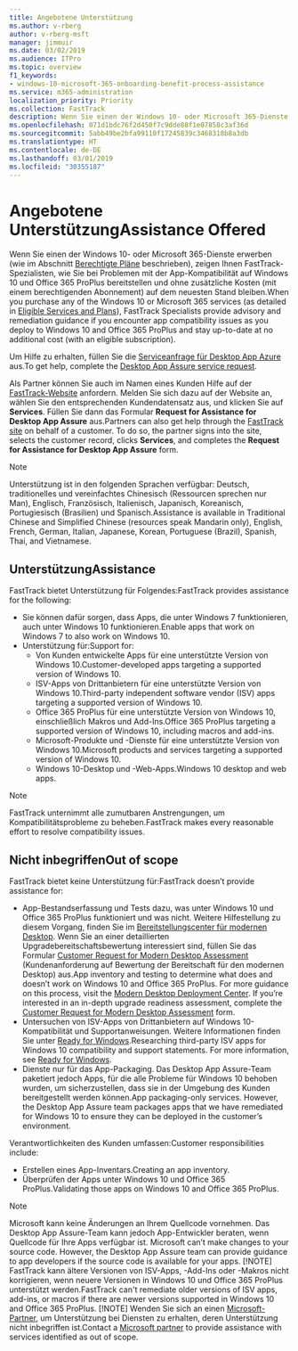 ```yaml
---
title: Angebotene Unterstützung
ms.author: v-rberg
author: v-rberg-msft
manager: jimmuir
ms.date: 03/02/2019
ms.audience: ITPro
ms.topic: overview
f1_keywords:
- windows-10-microsoft-365-onboarding-benefit-process-assistance
ms.service: m365-administration
localization_priority: Priority
ms.collection: FastTrack
description: Wenn Sie einen der Windows 10- oder Microsoft 365-Dienste erwerben, zeigen Ihnen FastTrack-Spezialisten, wie Sie auf Windows 10 und Office 365 ProPlus bereitstellen und ohne zusätzliche Kosten (mit einem berechtigenden Abonnement) auf dem neuesten Stand bleiben.
ms.openlocfilehash: 071d1bdc76f2d450f7c9dde88f1e07858c3af36d
ms.sourcegitcommit: 5abb49be2bfa99110f17245839c3468318b8a3db
ms.translationtype: HT
ms.contentlocale: de-DE
ms.lasthandoff: 03/01/2019
ms.locfileid: "30355187"
---
```

# <a name="assistance-offered"></a><span data-ttu-id="cbac7-103">Angebotene Unterstützung</span><span class="sxs-lookup"><span data-stu-id="cbac7-103">Assistance Offered</span></span>  

<span data-ttu-id="cbac7-104">Wenn Sie einen der Windows 10- oder Microsoft 365-Dienste erwerben (wie im Abschnitt [Berechtigte Pläne](M365-eligible-services-and-plans.md) beschrieben), zeigen Ihnen FastTrack-Spezialisten, wie Sie bei Problemen mit der App-Kompatibilität auf Windows 10 und Office 365 ProPlus bereitstellen und ohne zusätzliche Kosten (mit einem berechtigenden Abonnement) auf dem neuesten Stand bleiben.</span><span class="sxs-lookup"><span data-stu-id="cbac7-104">When you purchase any of the Windows 10 or Microsoft 365 services (as detailed in [Eligible Services and Plans](M365-eligible-services-and-plans.md)), FastTrack Specialists provide advisory and remediation guidance if you encounter app compatibility issues as you deploy to Windows 10 and Office 365 ProPlus and stay up-to-date at no additional cost (with an eligible subscription).</span></span>

<span data-ttu-id="cbac7-105">Um Hilfe zu erhalten, füllen Sie die [Serviceanfrage für Desktop App Azure](https://go.microsoft.com/fwlink/?linkid=2022721) aus.</span><span class="sxs-lookup"><span data-stu-id="cbac7-105">To get help, complete the [Desktop App Assure service request](https://go.microsoft.com/fwlink/?linkid=2022721).</span></span>

<span data-ttu-id="cbac7-p101">Als Partner können Sie auch im Namen eines Kunden Hilfe auf der [FastTrack-Website](https://go.microsoft.com/fwlink/?linkid=780698) anfordern. Melden Sie sich dazu auf der Website an, wählen Sie den entsprechenden Kundendatensatz aus, und klicken Sie auf **Services**. Füllen Sie dann das Formular **Request for Assistance for Desktop App Assure** aus.</span><span class="sxs-lookup"><span data-stu-id="cbac7-p101">Partners can also get help through the [FastTrack site](https://go.microsoft.com/fwlink/?linkid=780698) on behalf of a customer. To do so, the partner signs into the site, selects the customer record, clicks **Services**, and completes the **Request for Assistance for Desktop App Assure** form.</span></span>

> [!NOTE]
> <span data-ttu-id="cbac7-108">Unterstützung ist in den folgenden Sprachen verfügbar: Deutsch, traditionelles und vereinfachtes Chinesisch (Ressourcen sprechen nur Man), Englisch, Französisch, Italienisch, Japanisch, Koreanisch, Portugiesisch (Brasilien) und Spanisch.</span><span class="sxs-lookup"><span data-stu-id="cbac7-108">Assistance is available in Traditional Chinese and Simplified Chinese (resources speak Mandarin only), English, French, German, Italian, Japanese, Korean, Portuguese (Brazil), Spanish, Thai, and Vietnamese.</span></span> 

## <a name="assistance"></a><span data-ttu-id="cbac7-109">Unterstützung</span><span class="sxs-lookup"><span data-stu-id="cbac7-109">Assistance</span></span>

<span data-ttu-id="cbac7-110">FastTrack bietet Unterstützung für Folgendes:</span><span class="sxs-lookup"><span data-stu-id="cbac7-110">FastTrack provides assistance for the following:</span></span>
- <span data-ttu-id="cbac7-111">Sie können dafür sorgen, dass Apps, die unter Windows 7 funktionieren, auch unter Windows 10 funktionieren.</span><span class="sxs-lookup"><span data-stu-id="cbac7-111">Enable apps that work on Windows 7 to also work on Windows 10.</span></span>
- <span data-ttu-id="cbac7-112">Unterstützung für:</span><span class="sxs-lookup"><span data-stu-id="cbac7-112">Support for:</span></span>
    - <span data-ttu-id="cbac7-113">Von Kunden entwickelte Apps für eine unterstützte Version von Windows 10.</span><span class="sxs-lookup"><span data-stu-id="cbac7-113">Customer-developed apps targeting a supported version of Windows 10.</span></span>
    - <span data-ttu-id="cbac7-114">ISV-Apps von Drittanbietern für eine unterstützte Version von Windows 10.</span><span class="sxs-lookup"><span data-stu-id="cbac7-114">Third-party independent software vendor (ISV) apps targeting a supported version of Windows 10.</span></span>
    - <span data-ttu-id="cbac7-115">Office 365 ProPlus für eine unterstützte Version von Windows 10, einschließlich Makros und Add-Ins.</span><span class="sxs-lookup"><span data-stu-id="cbac7-115">Office 365 ProPlus targeting a supported version of Windows 10, including macros and add-ins.</span></span>
    - <span data-ttu-id="cbac7-116">Microsoft-Produkte und -Dienste für eine unterstützte Version von Windows 10.</span><span class="sxs-lookup"><span data-stu-id="cbac7-116">Microsoft products and services targeting a supported version of Windows 10.</span></span>
    - <span data-ttu-id="cbac7-117">Windows 10-Desktop und -Web-Apps.</span><span class="sxs-lookup"><span data-stu-id="cbac7-117">Windows 10 desktop and web apps.</span></span>
> [!NOTE]
> <span data-ttu-id="cbac7-118">FastTrack unternimmt alle zumutbaren Anstrengungen, um Kompatibilitätsprobleme zu beheben.</span><span class="sxs-lookup"><span data-stu-id="cbac7-118">FastTrack makes every reasonable effort to resolve compatibility issues.</span></span> 

## <a name="out-of-scope"></a><span data-ttu-id="cbac7-119">Nicht inbegriffen</span><span class="sxs-lookup"><span data-stu-id="cbac7-119">Out of scope</span></span>

<span data-ttu-id="cbac7-120">FastTrack bietet keine Unterstützung für:</span><span class="sxs-lookup"><span data-stu-id="cbac7-120">FastTrack doesn’t provide assistance for:</span></span>
- <span data-ttu-id="cbac7-p102">App-Bestandserfassung und Tests dazu, was unter Windows 10 und Office 365 ProPlus funktioniert und was nicht. Weitere Hilfestellung zu diesem Vorgang, finden Sie im [Bereitstellungscenter für modernen Desktop](https://go.microsoft.com/fwlink/?linkid=2080140). Wenn Sie an einer detaillierten Upgradebereitschaftsbewertung interessiert sind, füllen Sie das Formular [Customer Request for Modern Desktop Assessment](https://go.microsoft.com/fwlink/?linkid=2053818) (Kundenanforderung auf Bewertung der Bereitschaft für den modernen Desktop) aus.</span><span class="sxs-lookup"><span data-stu-id="cbac7-p102">App inventory and testing to determine what does and doesn’t work on Windows 10 and Office 365 ProPlus. For more guidance on this process, visit the [Modern Desktop Deployment Center](https://go.microsoft.com/fwlink/?linkid=2080140). If you’re interested in an in-depth upgrade readiness assessment, complete the [Customer Request for Modern Desktop Assessment](https://go.microsoft.com/fwlink/?linkid=2053818) form.</span></span>
- <span data-ttu-id="cbac7-p103">Untersuchen von ISV-Apps von Drittanbietern auf Windows 10-Kompatibilität und Supportanweisungen. Weitere Informationen finden Sie unter [Ready for Windows](https://go.microsoft.com/fwlink/?linkid=2054580).</span><span class="sxs-lookup"><span data-stu-id="cbac7-p103">Researching third-party ISV apps for Windows 10 compatibility and support statements. For more information, see [Ready for Windows](https://go.microsoft.com/fwlink/?linkid=2054580).</span></span>
- <span data-ttu-id="cbac7-p104">Dienste nur für das App-Packaging. Das Desktop App Assure-Team paketiert jedoch Apps, für die alle Probleme für Windows 10 behoben wurden, um sicherzustellen, dass sie in der Umgebung des Kunden bereitgestellt werden können.</span><span class="sxs-lookup"><span data-stu-id="cbac7-p104">App packaging-only services. However, the Desktop App Assure team packages apps that we have remediated for Windows 10 to ensure they can be deployed in the customer’s environment.</span></span>

<span data-ttu-id="cbac7-128">Verantwortlichkeiten des Kunden umfassen:</span><span class="sxs-lookup"><span data-stu-id="cbac7-128">Customer responsibilities include:</span></span>
- <span data-ttu-id="cbac7-129">Erstellen eines App-Inventars.</span><span class="sxs-lookup"><span data-stu-id="cbac7-129">Creating an app inventory.</span></span>
- <span data-ttu-id="cbac7-130">Überprüfen der Apps unter Windows 10 und Office 365 ProPlus.</span><span class="sxs-lookup"><span data-stu-id="cbac7-130">Validating those apps on Windows 10 and Office 365 ProPlus.</span></span>
> [!NOTE]
> <span data-ttu-id="cbac7-p105">Microsoft kann keine Änderungen an Ihrem Quellcode vornehmen. Das Desktop App Assure-Team kann jedoch App-Entwickler beraten, wenn Quellcode für Ihre Apps verfügbar ist. </span><span class="sxs-lookup"><span data-stu-id="cbac7-p105">Microsoft can’t make changes to your source code. However, the Desktop App Assure team can provide guidance to app developers if the source code is available for your apps. </span></span>[!NOTE]
> <span data-ttu-id="cbac7-p106">FastTrack kann ältere Versionen von ISV-Apps, -Add-Ins oder -Makros nicht korrigieren, wenn neuere Versionen in Windows 10 und Office 365 ProPlus unterstützt werden.</span><span class="sxs-lookup"><span data-stu-id="cbac7-p106">FastTrack can't remediate older versions of ISV apps, add-ins, or macros if there are newer versions supported in Windows 10 and Office 365 ProPlus. </span></span>[!NOTE]
> <span data-ttu-id="cbac7-134">Wenden Sie sich an einen [Microsoft-Partner](https://go.microsoft.com/fwlink/?linkid=2080150), um Unterstützung bei Diensten zu erhalten, deren Unterstützung nicht inbegriffen ist.</span><span class="sxs-lookup"><span data-stu-id="cbac7-134">Contact a [Microsoft partner](https://go.microsoft.com/fwlink/?linkid=2080150) to provide assistance with services identified as out of scope.</span></span>
